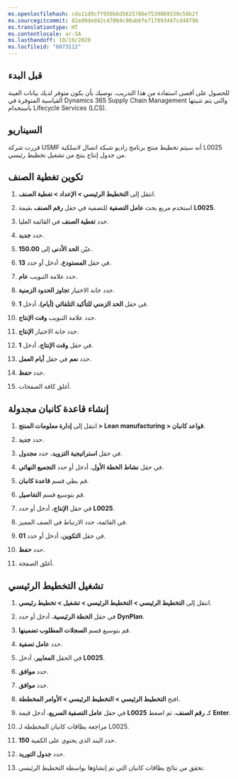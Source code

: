 ```yaml
---
ms.openlocfilehash: cda11d9cff958b6d5625786e7539069150c58b2f
ms.sourcegitcommit: 82ed9ded42c47064c90ab6fe717893447cd48796
ms.translationtype: HT
ms.contentlocale: ar-SA
ms.lasthandoff: 10/19/2020
ms.locfileid: "6073112"
---
```

## <a name="before-you-begin"></a>قبل البدء 
للحصول على أقصى استفادة من هذا التدريب، نوصيك بأن يكون متوفر لديك بيانات العينة القياسية المتوفرة في Dynamics 365 Supply Chain Management والتي يتم تثبيتها باستخدام Lifecycle Services (LCS).

## <a name="scenario"></a>السيناريو 

قررت شركة USMF أنه سيتم تخطيط منتج برنامج راديو شبكة اتصال لاسلكية L0025 من جدول إنتاج ينتج من تشغيل تخطيط رئيسي.

## <a name="configure-item-coverage"></a>تكوين تغطية الصنف 

1.  انتقل إلى **التخطيط الرئيسي > الإعداد > تغطية الصنف**.

2.  استخدم مربع بحث **عامل التصفية** للتصفية في حقل **رقم الصنف** بقيمة **L0025**.

3.  حدد **تغطية الصنف** في القائمة العليا.

4.  حدد **جديد‎**.

5.  عيّن **الحد الأدنى** إلى **150.00**.

6.  في حقل **المستودع**، أدخل أو حدد **13**.

7.  حدد علامة التبويب **عام**.

8.  حدد خانة الاختيار **تجاوز الحدود الزمنية**.

9.  في حقل **الحد الزمني للتأكيد التلقائي (أيام)**، أدخل **1**.

10. حدد علامة التبويب **وقت الإنتاج**.

11. حدد خانة الاختيار **الإنتاج**.

12. في حقل **وقت الإنتاج**، أدخل **1**.

13. حدد **نعم** في حقل **أيام العمل**.

14. حدد **حفظ**.

15. أغلق كافة الصفحات.

## <a name="create-a-scheduled-kanban-rule"></a>إنشاء قاعدة كانبان مجدولة

1.  انتقل إلى **إدارة معلومات المنتج > Lean manufacturing > قواعد كانبان**.

2.  حدد **جديد‎**.

3.  في حقل **استراتيجية التزويد**، حدد **مجدول**.

4.  في حقل **نشاط الخطة الأول**، أدخل أو حدد **التجميع النهائي**.

5.  قم بطي قسم **قاعدة كانبان**.

6.  قم بتوسيع قسم **التفاصيل**.

7.  في حقل **الإنتاج**، أدخل أو حدد **L0025**.

8.  في القائمة، حدد الارتباط في الصف المميز.

9.  في حقل **التكوين**، أدخل أو حدد **01**.

10. حدد **حفظ**.

11. أغلق الصفحة.

## <a name="run-master-planning"></a>تشغيل التخطيط الرئيسي

1.  انتقل إلى **التخطيط الرئيسي > التخطيط الرئيسي > تشغيل > تخطيط رئيسي**.

2.  في حقل **الخطة الرئيسية**، أدخل أو حدد **DynPlan**.

3.  قم بتوسيع قسم **السجلات المطلوب تضمينها**.

4.  حدد **عامل تصفية**.

5.  في الحقل **المعايير**، أدخل **L0025**.

6.  حدد **موافق**.

7.  حدد **موافق**.


1.  افتح **التخطيط الرئيسي > التخطيط الرئيسي > الأوامر المخططة**.

2.  في حقل **عامل التصفية السريع**، أدخل قيمة **L0025** كـ **رقم الصنف**، ثم اضغط **Enter**.

3.  مراجعة بطاقات كانبان المخططة لـ L0025.

4.  حدد البند الذي يحتوي على الكمية **150**.

5.  حدد **جدول التوريد**.

6.  تحقق من نتائج بطاقات كانبان التي تم إنشاؤها بواسطة التخطيط الرئيسي.
 
